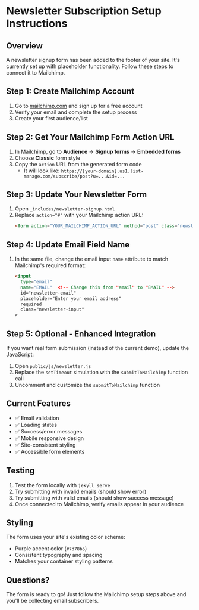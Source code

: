 # Newsletter Subscription Setup Instructions

## Overview
A newsletter signup form has been added to the footer of your site. It's currently set up with placeholder functionality. Follow these steps to connect it to Mailchimp.

## Step 1: Create Mailchimp Account
1. Go to [mailchimp.com](https://mailchimp.com) and sign up for a free account
2. Verify your email and complete the setup process
3. Create your first audience/list

## Step 2: Get Your Mailchimp Form Action URL
1. In Mailchimp, go to **Audience** → **Signup forms** → **Embedded forms**
2. Choose **Classic** form style
3. Copy the `action` URL from the generated form code
   - It will look like: `https://[your-domain].us1.list-manage.com/subscribe/post?u=...&id=...`

## Step 3: Update Your Newsletter Form
1. Open `_includes/newsletter-signup.html`
2. Replace `action="#"` with your Mailchimp action URL:
   ```html
   <form action="YOUR_MAILCHIMP_ACTION_URL" method="post" class="newsletter-form" id="newsletter-form">
   ```

## Step 4: Update Email Field Name
1. In the same file, change the email input `name` attribute to match Mailchimp's required format:
   ```html
   <input 
     type="email" 
     name="EMAIL"  <!-- Change this from "email" to "EMAIL" -->
     id="newsletter-email" 
     placeholder="Enter your email address" 
     required
     class="newsletter-input"
   >
   ```

## Step 5: Optional - Enhanced Integration
If you want real form submission (instead of the current demo), update the JavaScript:

1. Open `public/js/newsletter.js`
2. Replace the `setTimeout` simulation with the `submitToMailchimp` function call
3. Uncomment and customize the `submitToMailchimp` function

## Current Features
- ✅ Email validation
- ✅ Loading states
- ✅ Success/error messages
- ✅ Mobile responsive design
- ✅ Site-consistent styling
- ✅ Accessible form elements

## Testing
1. Test the form locally with `jekyll serve`
2. Try submitting with invalid emails (should show error)
3. Try submitting with valid emails (should show success message)
4. Once connected to Mailchimp, verify emails appear in your audience

## Styling
The form uses your site's existing color scheme:
- Purple accent color (`#7d78b5`)
- Consistent typography and spacing
- Matches your container styling patterns

## Questions?
The form is ready to go! Just follow the Mailchimp setup steps above and you'll be collecting email subscribers. 